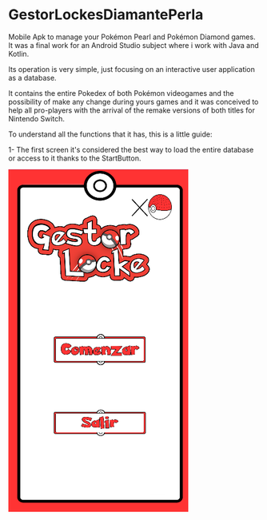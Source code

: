 # GestorLockesDiamantePerla
Mobile Apk to manage your Pokémon Pearl and Pokémon Diamond games. It was a final work for an Android Studio subject where i work with Java and Kotlin.

Its operation is very simple, just focusing on an interactive user application as a database.

It contains the entire Pokedex of both Pokémon videogames and the possibility of make any change during yours games and it was conceived to help all pro-players with the arrival of the remake versions of both titles for Nintendo Switch.

To understand all the functions that it has, this is a little guide:

1- The first screen it's considered the best way to load the entire database or access to it thanks to the StartButton.

![Image text](https://raw.githubusercontent.com/SergYeah55/GestorLockesDiamantePerla/master/IMAGES/IMG1.png)
